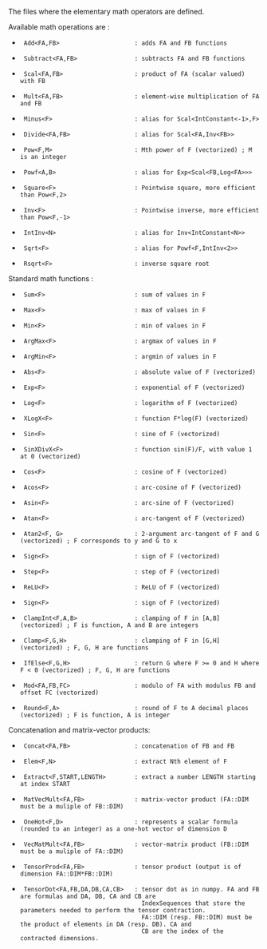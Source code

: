 The files where the elementary math operators are defined.

Available math operations are :
 *      Add<FA,FB>                     : adds FA and FB functions
 *      Subtract<FA,FB>                : subtracts FA and FB functions
 *      Scal<FA,FB>                    : product of FA (scalar valued) with FB
 *      Mult<FA,FB>                    : element-wise multiplication of FA and FB
 *      Minus<F>                       : alias for Scal<IntConstant<-1>,F>
 *      Divide<FA,FB>                  : alias for Scal<FA,Inv<FB>>
 *      Pow<F,M>                       : Mth power of F (vectorized) ; M is an integer
 *      Powf<A,B>                      : alias for Exp<Scal<FB,Log<FA>>>
 *      Square<F>                      : Pointwise square, more efficient than Pow<F,2>
 *      Inv<F>                         : Pointwise inverse, more efficient than Pow<F,-1>
 *      IntInv<N>                      : alias for Inv<IntConstant<N>>
 *      Sqrt<F>                        : alias for Powf<F,IntInv<2>>
 *      Rsqrt<F>                       : inverse square root

Standard math functions :   
 *      Sum<F>                         : sum of values in F
 *      Max<F>                         : max of values in F
 *      Min<F>                         : min of values in F
 *      ArgMax<F>                      : argmax of values in F
 *      ArgMin<F>                      : argmin of values in F
 *      Abs<F>                         : absolute value of F (vectorized)
 *      Exp<F>                         : exponential of F (vectorized)
 *      Log<F>                         : logarithm of F (vectorized)
 *      XLogX<F>                       : function F*log(F) (vectorized)
 *      Sin<F>                         : sine of F (vectorized)
 *      SinXDivX<F>                    : function sin(F)/F, with value 1 at 0 (vectorized)
 *      Cos<F>                         : cosine of F (vectorized)
 *      Acos<F>                        : arc-cosine of F (vectorized)
 *      Asin<F>                        : arc-sine of F (vectorized)
 *      Atan<F>                        : arc-tangent of F (vectorized)
 *      Atan2<F, G>                    : 2-argument arc-tangent of F and G (vectorized) ; F corresponds to y and G to x
 *      Sign<F>                        : sign of F (vectorized)
 *      Step<F>                        : step of F (vectorized)
 *      ReLU<F>                        : ReLU of F (vectorized)
 *      Sign<F>                        : sign of F (vectorized)
 *      ClampInt<F,A,B>                : clamping of F in [A,B] (vectorized) ; F is function, A and B are integers
 *      Clamp<F,G,H>                   : clamping of F in [G,H] (vectorized) ; F, G, H are functions
 *      IfElse<F,G,H>                  : return G where F >= 0 and H where F < 0 (vectorized) ; F, G, H are functions
 *      Mod<FA,FB,FC>                  : modulo of FA with modulus FB and offset FC (vectorized)
 *      Round<F,A>                     : round of F to A decimal places (vectorized) ; F is function, A is integer
 
Concatenation and matrix-vector products:
 *      Concat<FA,FB>                  : concatenation of FB and FB
 *      Elem<F,N>                      : extract Nth element of F
 *      Extract<F,START,LENGTH>        : extract a number LENGTH starting at index START
 *      MatVecMult<FA,FB>              : matrix-vector product (FA::DIM must be a muliple of FB::DIM)
 *      OneHot<F,D>                    : represents a scalar formula (rounded to an integer) as a one-hot vector of dimension D
 *      VecMatMult<FA,FB>              : vector-matrix product (FB::DIM must be a muliple of FA::DIM)
 *      TensorProd<FA,FB>              : tensor product (output is of dimension FA::DIM*FB::DIM)
 *      TensorDot<FA,FB,DA,DB,CA,CB>   : tensor dot as in numpy. FA and FB are formulas and DA, DB, CA and CB are
                                         IndexSequences that store the parameters needed to perform the tensor contraction.
                                         FA::DIM (resp. FB::DIM) must be the product of elements in DA (resp. DB). CA and
                                         CB are the index of the contracted dimensions.
